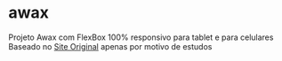 # awax
Projeto Awax com FlexBox 100% responsivo para tablet e para celulares<br/>
Baseado no <a href="https://dribbble.com/shots/3469501-FREE-PSD-Multipurpose-Landing-Page/attachments/3469501-FREE-PSD-Multipurpose-Landing-Page?mode=media">Site Original</a> apenas por motivo de estudos
